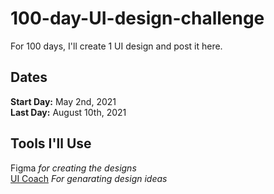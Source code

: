 # 100-day-UI-design-challenge
For 100 days, I'll create 1 UI design and post it here.

## Dates 
**Start Day:** May 2nd, 2021
<br>
**Last Day:** August 10th, 2021


## Tools I'll Use
Figma  *for creating the designs*
<br>
[UI Coach](https://uicoach.io/generator) *For genarating design ideas*
